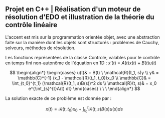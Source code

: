## Projet en C++ | Réalisation d'un moteur de résolution d'EDO et illustration de la théorie du contrôle linéaire

L'accent est mis sur la programmation orientée objet, avec une abstraction faite sur la manière dont les objets sont structurés : problèmes de Cauchy, solveurs, méthodes de résolution.

Les fonctions représentées de la classe Controle, valables pour le contrôle en temps fini non-autonôme de l'équation en 1D : $x'(t) \ = \ A(t) x(t) \ + \ B(t) u(t)$

$$
\begin{align*}
        \begin{cases}
            u(t)& = B(t) \ \mathcal{R}(t_1, s)y \\
            y& = \mathbb{C}^{-1} (x_1 - \mathcal{R}(t_1, t_0))x_0 \\
            \mathbb{C}& = \int_{t_0}^{t_1} (\mathcal{R}(t_1, s)B(s))^2 ds \\
            \mathcal{R}(t, s)& = x_0 e^{\int_{s}^{t}A(t) dt}
        \end{cases}  \ \ \  
\end{align*}
$$

La solution exacte de ce problème est donnée par :

$$ x(t) = \mathcal{R}(t, t_0) x_0 + \int_{t_0}^{t} \mathcal{R}(t,s)B(s) u(s) ds $$

